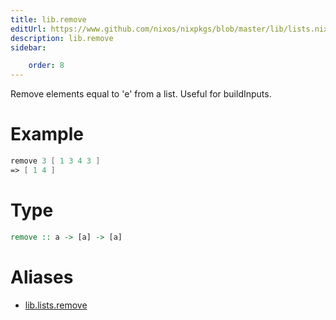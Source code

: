 ```yaml
---
title: lib.remove
editUrl: https://www.github.com/nixos/nixpkgs/blob/master/lib/lists.nix#L228C5
description: lib.remove
sidebar:

    order: 8
---
```


Remove elements equal to 'e' from a list.  Useful for buildInputs.

# Example

```nix
remove 3 [ 1 3 4 3 ]
=> [ 1 4 ]
```

# Type

```haskell
remove :: a -> [a] -> [a]
```


# Aliases

- [lib.lists.remove](/nix-doc-comments/reference/lib/lists/lib-lists-remove)



